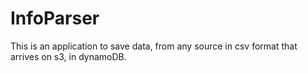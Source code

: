 # InfoParser
This is an application to save data, from any source in csv format that arrives on s3, in dynamoDB.
